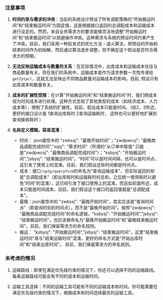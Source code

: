 
### 注意事项

1. **时间约束与需求的冲突**：当前的系统设计预设了所有调配策略的“开始搬运时间”和“结束搬运时间”为固定值，这是根据接口返回的总调配成本和运输成本进行设定的。然而，来自业务需求方的要求能够灵活地调整“开始搬运时间”和“结束搬运时间”以规避操作冲突。这种需求与系统的预设时间约束产生了冲突。目前，我们采用一种启发式的优化方法 - 退火算法，把预设的开始和结束时间作为初始解，然后通过算法逐步调整，但不确定这个假设是否符合需求方的预期。
   

2. **无法反映运输成本与数量的关系**：在实际情况中，出库成本和运输成本往往与商品数量有关。但在我们的系统中，运输成本是作为请求参数一次性传递给`getZytpcl`，这就无法反映出不同商品数量对运输成本的影响。目前, 假设只有出库成本和数量有关。

3. **成本的扩展性受限**：在计算"开始搬运时间"和"结束搬运时间"时，我们把成本视为时间成本进行处理。这种方式忽视了其他类型的成本（如经济成本、人力成本等），限制了系统的扩展性。目前，假设成本只能是时间。（综2，3所述，更好的接口设计是 1查询出库耗时 2查询运输耗时， 这样也可以更好地扩展到查询接收耗时 ）

4. **名称定义模糊，容易混淆**：
   
   - 时间： json属性中的 "zwkssj": "最晚开始时间"；"zwdpwcsj": "最晚商品调配完成时间","xqsj": "需求时间"（所谓的“从订单中取值” 只能是"zwdpwcsj": "最晚商品调配完成时间"）；"ksbysj": "开始搬运时间","jsbysj": "结束搬运时间"。“时间”可以是时间间隔，也可以是时间点，这引发了使用上的混淆。目前，我们假设这些时间都是时间点。
   -  成本：接口`/sptp/queryYscb`的命名为"查询运输成本"，但实际返回的却是"总调配成本"（即出库耗时和运输耗时的总和，之后统一使用耗时以避免“时间”的混淆），这已经引发了接口使用上的混淆。而且如前面所述，成本只能是时间成本。目前，我们假设这个接口的返回值就是"总调配成本"。
   - 最晚：json属性中的 "zwkssj": "最晚开始时间"，其实应该是“查询时间点”（即查询时刻的时间点），而不是“最晚开始时间”。按照"zwdpwcsj": "最晚商品调配完成时间"的命名逻辑，"ksbysj": "开始搬运时间","jsbysj": "结束搬运时间"。也应该被命名为"最晚开始搬运时间"和"最晚结束搬运时间"。目前，我们保留需求方的命名规则。
   - 搬运： "ksbysj": "开始搬运时间","jsbysj": "结束搬运时间"。这里"结束搬运时间"易与"结束运输时间"混淆，更好的命名方式是“开始出库时间”和"结束出库时间"。 目前，我们保留需求方的命名规则。


### 未考虑的情况

1. 运输路线：即使在满足优先级约束的情况下，你还可以选择不同的运输路线。每条运输路线可能会有不同的成本和运输时间。

2. 运输工具选择：不同的运输工具可能有不同的运输成本和时间。你可能需要在满足优先级约束的情况下，根据成本和时间选择最优的运输工具。

